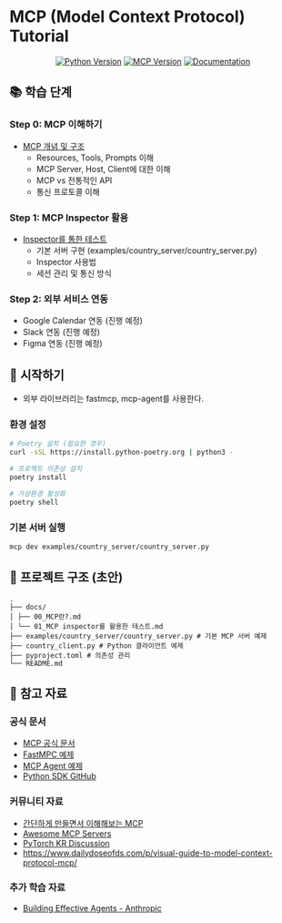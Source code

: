 # MCP (Model Context Protocol) Tutorial

<div align="center">

[![Python Version][python-badge]][python-url]
[![MCP Version][mcp-badge]][mcp-url]
[![Documentation][docs-badge]][docs-url]

[python-badge]: https://img.shields.io/badge/python-3.11-blue.svg
[python-url]: https://www.python.org/downloads/
[mcp-badge]: https://img.shields.io/badge/mcp-1.6.0-green.svg
[mcp-url]: https://pypi.org/project/mcp/
[docs-badge]: https://img.shields.io/badge/docs-modelcontextprotocol.io-blue.svg
[docs-url]: https://modelcontextprotocol.io

</div>

## 📚 학습 단계

### Step 0: MCP 이해하기
- [MCP 개념 및 구조](docs/00_MCP란?.md)
  - Resources, Tools, Prompts 이해
  - MCP Server, Host, Client에 대한 이해
  - MCP vs 전통적인 API
  - 통신 프로토콜 이해

### Step 1: MCP Inspector 활용
- [Inspector를 통한 테스트](docs/01_MCP%20inspector를%20활용한%20테스트.md)
  - 기본 서버 구현 (examples/country_server/country_server.py)
  - Inspector 사용법
  - 세션 관리 및 통신 방식

### Step 2: 외부 서비스 연동
- Google Calendar 연동 (진행 예정)
- Slack 연동 (진행 예정)
- Figma 연동 (진행 예정)

## 🚀 시작하기

- 외부 라이브러리는 fastmcp, mcp-agent를 사용한다.

### 환경 설정
```bash
# Poetry 설치 (필요한 경우)
curl -sSL https://install.python-poetry.org | python3 -

# 프로젝트 의존성 설치
poetry install

# 가상환경 활성화
poetry shell
```

### 기본 서버 실행
```bash
mcp dev examples/country_server/country_server.py
```

## 📁 프로젝트 구조 (초안)
```shell
.
├── docs/
│ ├── 00_MCP란?.md
│ └── 01_MCP inspector를 활용한 테스트.md
├── examples/country_server/country_server.py # 기본 MCP 서버 예제
├── country_client.py # Python 클라이언트 예제
├── pyproject.toml # 의존성 관리
└── README.md
```

## 🔗 참고 자료

### 공식 문서
- [MCP 공식 문서](https://modelcontextprotocol.io)
- [FastMPC 예제](https://github.com/jlowin/fastmcp)
- [MCP Agent 예제](https://github.com/lastmile-ai/mcp-agent)
- [Python SDK GitHub](https://github.com/modelcontextprotocol/python-sdk)

### 커뮤니티 자료
- [간단하게 만들면서 이해해보는 MCP](https://velog.io/@todd/간단하게-만들면서-이해해보는-MCP)
- [Awesome MCP Servers](https://github.com/punkpeye/awesome-mcp-servers)
- [PyTorch KR Discussion](https://discuss.pytorch.kr/t/deep-research-model-context-protocol-mcp/6594)
- https://www.dailydoseofds.com/p/visual-guide-to-model-context-protocol-mcp/

### 추가 학습 자료
- [Building Effective Agents - Anthropic](https://www.anthropic.com/engineering/building-effective-agents)
